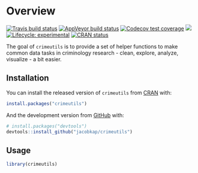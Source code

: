 
<!-- README.md is generated from README.Rmd. Please edit that file -->

# Overview

<!-- badges: start -->

[![Travis build
status](https://travis-ci.org/jacobkap/crimeutils.svg?branch=master)](https://travis-ci.org/jacobkap/crimeutils)
[![AppVeyor build
status](https://ci.appveyor.com/api/projects/status/github/jacobkap/crimeutils?branch=master&svg=true)](https://ci.appveyor.com/project/jacobkap/crimeutils)
[![Codecov test
coverage](https://codecov.io/gh/jacobkap/crimeutils/branch/master/graph/badge.svg)](https://codecov.io/gh/jacobkap/crimeutils?branch=master)
[![](http://cranlogs.r-pkg.org/badges/grand-total/crimeutils?color=blue)](https://cran.r-project.org/package=crimeutils)
[![Lifecycle:
experimental](https://img.shields.io/badge/lifecycle-experimental-orange.svg)](https://www.tidyverse.org/lifecycle/#experimental)
[![CRAN
status](https://www.r-pkg.org/badges/version/crimeutils)](https://CRAN.R-project.org/package=crimeutils)
<!-- badges: end -->

The goal of `crimeutils` is to provide a set of helper functions to make
common data tasks in criminology research - clean, explore, analyze,
visualize - a bit easier.

## Installation

You can install the released version of `crimeutils` from
[CRAN](https://CRAN.R-project.org) with:

``` r
install.packages("crimeutils")
```

And the development version from [GitHub](https://github.com/) with:

``` r
# install.packages("devtools")
devtools::install_github("jacobkap/crimeutils")
```

## Usage

``` r
library(crimeutils)
```

